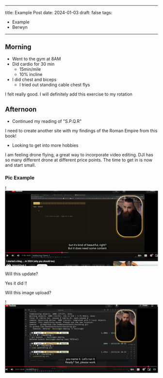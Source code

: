 
---
title: Example Post
date: 2024-01-03
draft: false
tags:
  - Example
  - Berwyn
---

## Morning

- Went to the gym at 8AM
- Did cardio for 30 min
	- 15min/mile
	- 10% incline
- I did chest and biceps
	- I tried out standing cable chest flys

I felt really good. I will definitely add this exercise to my rotation

## Afternoon 

- Continued my reading of "S.P.Q.R"

I need to create another site with my findings of the Roman Empire from this book!

- Looking to get into more hobbies

I am feeling drone flying, a great way to incorporate video editing. DJI has so many different drone at different price points. The time to get in is now and start small. 



### Pic Example 


!![Image Description](/images/Screenshot%202025-01-03%20at%206.02.51%20PM.png)


Will this update?

Yes it did !!

Will this image upload?

!![Image Description](/images/Screenshot%202025-01-03%20at%209.53.17%20PM.png)

